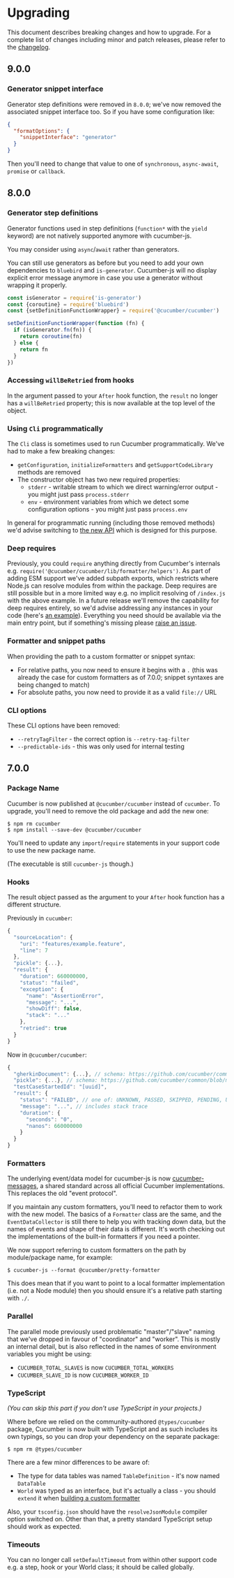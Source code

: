 # Upgrading

This document describes breaking changes and how to upgrade. For a complete list of changes including minor and patch releases, please refer to the [changelog](./CHANGELOG.md).

## 9.0.0

### Generator snippet interface

Generator step definitions were removed in `8.0.0`; we've now removed the associated snippet interface too. So if you have some configuration like:

```json
{
  "formatOptions": {
    "snippetInterface": "generator"
  }
}
```

Then you'll need to change that value to one of `synchronous`, `async-await`, `promise` or `callback`.

## 8.0.0

### Generator step definitions

Generator functions used in step definitions (`function*` with the `yield` keyword)
are not natively supported anymore with cucumber-js.

You may consider using `async`/`await` rather than generators.

You can still use generators as before but you need to add your own dependencies
to `bluebird` and `is-generator`. Cucumber-js will no display explicit error message
anymore in case you use a generator without wrapping it properly.

```javascript
const isGenerator = require('is-generator')
const {coroutine} = require('bluebird')
const {setDefinitionFunctionWrapper} = require('@cucumber/cucumber')

setDefinitionFunctionWrapper(function (fn) {
  if (isGenerator.fn(fn)) {
    return coroutine(fn)
  } else {
    return fn
  }
})
```

### Accessing `willBeRetried` from hooks

In the argument passed to your `After` hook function, the `result` no longer has a `willBeRetried` property; this is now available at the top level of the object.

### Using `Cli` programmatically

The `Cli` class is sometimes used to run Cucumber programmatically. We've had to make a few breaking changes:

- `getConfiguration`, `initializeFormatters` and `getSupportCodeLibrary` methods are removed
- The constructor object has two new required properties:
  - `stderr` - writable stream to which we direct warning/error output - you might just pass `process.stderr`
  - `env` - environment variables from which we detect some configuration options - you might just pass `process.env`

In general for programmatic running (including those removed methods) we'd advise switching to [the new API](docs/javascript_api.md) which is designed for this purpose.

### Deep requires

Previously, you could `require` anything directly from Cucumber's internals e.g. `require('@cucumber/cucumber/lib/formatter/helpers')`. As part of adding ESM support we've added subpath exports, which restricts where Node.js can resolve modules from within the package. Deep requires are still possible but in a more limited way e.g. no implicit resolving of `/index.js` with the above example. In a future release we'll remove the capability for deep requires entirely, so we'd advise addressing any instances in your code (here's [an example](https://github.com/cucumber/cucumber-js-pretty-formatter/pull/11)). Everything you need should be available via the main entry point, but if something's missing please [raise an issue](https://github.com/cucumber/cucumber-js/issues).

### Formatter and snippet paths

When providing the path to a custom formatter or snippet syntax:

- For relative paths, you now need to ensure it begins with a `.` (this was already the case for custom formatters as of 7.0.0; snippet syntaxes are being changed to match)
- For absolute paths, you now need to provide it as a valid `file://` URL

### CLI options

These CLI options have been removed:

- `--retryTagFilter` - the correct option is `--retry-tag-filter`
- `--predictable-ids` - this was only used for internal testing

## 7.0.0

### Package Name

Cucumber is now published at `@cucumber/cucumber` instead of `cucumber`. To upgrade, you'll need to remove the old package and add the new one:

```shell
$ npm rm cucumber
$ npm install --save-dev @cucumber/cucumber
```

You'll need to update any `import`/`require` statements in your support code to use the new package name.

(The executable is still `cucumber-js` though.)

### Hooks

The result object passed as the argument to your `After` hook function has a different structure.

Previously in `cucumber`:

```js
{
  "sourceLocation": {
    "uri": "features/example.feature",
    "line": 7
  },
  "pickle": {...},
  "result": {
    "duration": 660000000,
    "status": "failed",
    "exception": {
      "name": "AssertionError",
      "message": "...",
      "showDiff": false,
      "stack": "..."
    },
    "retried": true
  }
}
```

Now in `@cucumber/cucumber`:

```js
{
  "gherkinDocument": {...}, // schema: https://github.com/cucumber/common/blob/messages/v16.0.1/messages/jsonschema/GherkinDocument.json
  "pickle": {...}, // schema: https://github.com/cucumber/common/blob/messages/v16.0.1/messages/jsonschema/Pickle.json
  "testCaseStartedId": "[uuid]",
  "result": {
    "status": "FAILED", // one of: UNKNOWN, PASSED, SKIPPED, PENDING, UNDEFINED, AMBIGUOUS, FAILED
    "message": "...", // includes stack trace
    "duration": {
      "seconds": "0",
      "nanos": 660000000
    }
  }
}
```

### Formatters

The underlying event/data model for cucumber-js is now [cucumber-messages](https://github.com/cucumber/cucumber/tree/master/messages), a shared standard across all official Cucumber implementations. This replaces the old "event protocol".

If you maintain any custom formatters, you'll need to refactor them to work with the new model. The basics of a `Formatter` class are the same, and the `EventDataCollector` is still there to help you with tracking down data, but the names of events and shape of their data is different. It's worth checking out the implementations of the built-in formatters if you need a pointer.

We now support referring to custom formatters on the path by module/package name, for example:

```shell
$ cucumber-js --format @cucumber/pretty-formatter
```

This does mean that if you want to point to a local formatter implementation (i.e. not a Node module) then you should ensure it's a relative path starting with `./`.

### Parallel

The parallel mode previously used problematic "master"/"slave" naming that we've dropped in favour of "coordinator" and "worker". This is mostly an internal detail, but is also reflected in the names of some environment variables you might be using:

* `CUCUMBER_TOTAL_SLAVES` is now `CUCUMBER_TOTAL_WORKERS`
* `CUCUMBER_SLAVE_ID` is now `CUCUMBER_WORKER_ID`

### TypeScript

*(You can skip this part if you don't use TypeScript in your projects.)*

Where before we relied on the community-authored `@types/cucumber` package, Cucumber is now built with TypeScript and as such includes its own typings, so you can drop your dependency on the separate package:

```shell
$ npm rm @types/cucumber
```

There are a few minor differences to be aware of:

- The type for data tables was named `TableDefinition` - it's now named `DataTable`
- `World` was typed as an interface, but it's actually a class - you should `extend` it when [building a custom formatter](docs/custom_formatters.md)

Also, your `tsconfig.json` should have the `resolveJsonModule` compiler option switched on. Other than that, a pretty standard TypeScript setup should work as expected.

### Timeouts

You can no longer call `setDefaultTimeout` from within other support code e.g. a step, hook or your World class; it should be called globally.
